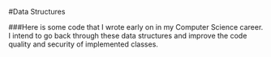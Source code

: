 #Data Structures

###Here is some code that I wrote early on in my Computer Science career. I intend to go back through these data structures and improve the code quality and security of implemented classes.